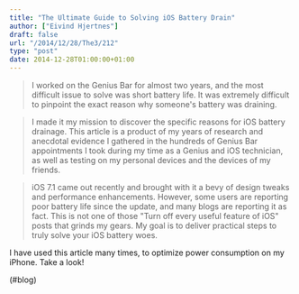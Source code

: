 ```yaml
---
title: "The Ultimate Guide to Solving iOS Battery Drain"
author: ["Eivind Hjertnes"]
draft: false
url: "/2014/12/28/The3/212"
type: "post"
date: 2014-12-28T01:00:00+01:00
---
```


> I worked on the Genius Bar for almost two years, and the most
> difficult issue to solve was short battery life. It was extremely
> difficult to pinpoint the exact reason why someone's battery was
> draining.

<!--quoteend-->

> I made it my mission to discover the specific reasons for iOS battery
> drainage. This article is a product of my years of research and
> anecdotal evidence I gathered in the hundreds of Genius Bar
> appointments I took during my time as a Genius and iOS technician, as
> well as testing on my personal devices and the devices of my friends.

<!--quoteend-->

> iOS 7.1 came out recently and brought with it a bevy of design tweaks
> and performance enhancements. However, some users are reporting poor
> battery life since the update, and many blogs are reporting it as
> fact. This is not one of those "Turn off every useful feature of iOS"
> posts that grinds my gears. My goal is to deliver practical steps to
> truly solve your iOS battery woes.

I have used this article many times, to optimize power consumption on my
iPhone. Take a look!

(#blog)
